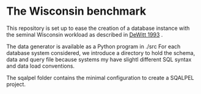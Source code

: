 # The Wisconsin benchmark

This repository is set up to ease the creation 
of a database instance with the seminal Wisconsin workload
as described in [DeWitt 1993](http://jimgray.azurewebsites.net/benchmarkhandbook/chapter4.pdf_) .

The data generator is available as a Python program in ./src
For each database system considered, we introduce a directory
to hold the schema, data and query file because systems my have slightl
different SQL syntax and data load conventions.

The sqalpel folder contains the minimal configuration
to create a SQALPEL project.
